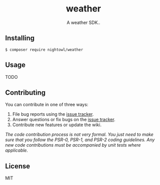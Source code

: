 <h1 align="center"> weather </h1>

<p align="center"> A weather SDK..</p>


## Installing

```shell
$ composer require nightowl/weather
```

## Usage

TODO

## Contributing

You can contribute in one of three ways:

1. File bug reports using the [issue tracker](https://github.com/nightowl/weather/issues).
2. Answer questions or fix bugs on the [issue tracker](https://github.com/nightowl/weather/issues).
3. Contribute new features or update the wiki.

_The code contribution process is not very formal. You just need to make sure that you follow the PSR-0, PSR-1, and PSR-2 coding guidelines. Any new code contributions must be accompanied by unit tests where applicable._

## License

MIT